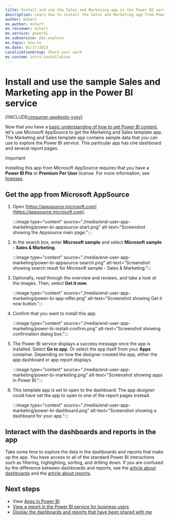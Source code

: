 ```yaml
---
title: Install and use the Sales and Marketing app in the Power BI service
description: Learn how to install the Sales and Marketing app from Power BI AppSource so that you can use sample data to explore the Power BI service.
author: mihart
ms.author: mihart
ms.reviewer: mihart
ms.service: powerbi
ms.subservice: pbi-explore
ms.topic: how-to
ms.date: 01/17/2023
LocalizationGroup: Share your work
ms.custom: intro-installation
---
```


# Install and use the sample Sales and Marketing app in the Power BI service

[!INCLUDE[consumer-appliesto-yyny](../includes/consumer-appliesto-yyny.md)]

Now that you have a [basic understanding of how to get Power BI content](end-user-app-view.md), let's use Microsoft AppSource to get the Marketing and Sales template app. The Marketing and Sales template app contains sample data that you can use to explore the Power BI service. This particular app has one dashboard and several report pages.

> [!IMPORTANT]
> Installing this app from Microsoft AppSource requires that you have a **Power BI Pro** or **Premium Per User** license. For more information, see [licenses](end-user-license.md).

## Get the app from Microsoft AppSource

1. Open [https://appsource.microsoft.com](https://appsource.microsoft.com).

    :::image type="content" source="./media/end-user-app-marketing/power-bi-appsource-start.png" alt-text="Screenshot showing the Appsource main page.":::

2. In the search box, enter **Microsoft sample** and select **Microsoft sample - Sales & Marketing**.

    :::image type="content" source="./media/end-user-app-marketing/power-bi-appsource-search.png" alt-text="Screenshot showing search result for Microsoft sample - Sales & Marketing.":::

3. Optionally, read through the overview and reviews, and take a look at the images.  Then, select **Get it now**.

    :::image type="content" source="./media/end-user-app-marketing/power-bi-app-offer.png" alt-text="Screenshot showing Get it now button.":::

4. Confirm that you want to install this app.

   :::image type="content" source="./media/end-user-app-marketing/power-bi-install-confirm.png" alt-text="Screenshot showing confirmation dialog box.":::

5. The Power BI service displays a success message once the app is installed. Select **Go to app**. Or select the app itself from your **Apps** container. Depending on how the designer created the app, either the app dashboard or app report displays.

    :::image type="content" source="./media/end-user-app-marketing/power-bi-marketing.png" alt-text="Screenshot showing apps in Power BI.":::

6. This template app is set to open to the dashboard. The app *designer* could have set the app to open to one of the report pages instead.  

    :::image type="content" source="./media/end-user-app-marketing/power-bi-dashboard.png" alt-text="Screenshot showing a dashboard for your app.":::

## Interact with the dashboards and reports in the app

Take some time to explore the data in the dashboards and reports that make up the app. You have access to all of the standard Power BI interactions such as filtering, highlighting, sorting, and drilling down. If you are confused by the difference between dashboards and reports, see the [article about dashboards](end-user-dashboards.md) and the [article about reports](end-user-reports.md).  

## Next steps

- View [Apps in Power BI](end-user-apps.md)
- [View a report in the Power BI service for business users](end-user-report-open.md)
- [Display the dashboards and reports that have been shared with me](../collaborate-share/end-user-shared-with-me.md)
